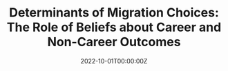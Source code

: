 ---
title: "Determinants of Migration Choices: The Role of Beliefs about Career and Non-Career Outcomes"

# Authors
# If you created a profile for a user (e.g. the default `admin` user), write the username (folder name) here
# and it will be replaced with their full name and linked to their profile.

#authors:
#- 
#- admin
#- 

# Author notes (optional)
#author_notes:
#- "Equal contribution"
#- "Equal contribution"

date: "2022-10-01T00:00:00Z"


#summary: <p align="justify"><span style="font-family:Lora">Why do young adults migrate? This paper studies the reasons behind migration choices of young, highly educated individuals from lagging-behind regions. I collect a rich dataset on subjective expectations at the time when respondents are making their choice of whether to migrate out of Andalusia, one of the poorest regions of Spain. I then use the data to estimate a life-cycle model of migration choice, taking migration duration into account. Crucially, the collected data allow me to separate preferences from beliefs and to distinguish between pecuniary and nonpecuniary factors. Regarding pecuniary factors, I find that migration decisions are more sensitive to earnings, followed by the prospects of full-time employment and a better match between studies and job. Although there is sorting on expected labor market outcomes, my results show that the set of nonpecuniary factors, such as being close to family and quality of social life, play a larger role in choosing whether to migrate. Given the large expected likelihood of short-term migration, I study the reasons for planning to migrate temporarily. Counterfactual exercises show that a human capital acquisition strategy plays a small role on the plan to migrate short-term. Instead, expected short-term migration is largely motivated by preferences for nonpecuniary outcomes.</span>

summary: <p align="justify"><span style="font-family:Lora"> This paper studies how expected career and non-career returns shape migration decisions among highly educated young adults from lagging regions in advanced economies. I collect data on subjective expectations under three counterfactuals&colon; no migration, return migration, and long-term migration. First, I show that individuals anticipate significant trade-offs between effects on career and non-career outcomes. Second, I separate preferences from beliefs by incorporating these ex-ante returns into a life-cycle utility model. Results reveal that personal life factors play a larger role than career considerations in choices and welfare. Third, I perform counterfactual exercises to study the reasons for planning to return, and estimate the cost of promoting this choice among those initially preferring the other options, focusing on differences by ability. My findings help inform the design of policies incentivizing return migration in lagging regions, a way to encourage early-career skill acquisition while retaining talent. A follow-up survey conducted four years later validates the methodology, confirming a strong link between expectations and realizations.</br></br><ins>Presented at</ins>&colon; SAEe (Valencia, December 2022), SOLE (Philadelphia, May 2023), BSE Summer Forum (Barcelona, June 2023), Workshop on Subjective Expectations (Bocconi-Milan, June 2023), Workshop on Migration and Family Economics (IESEG-Paris, June 2023), EEA-ESEM (Barcelona, August 2023), EALE (Prague, September 2023), WB-IDB HUMANS Seminar (Washington, March 2024), CUNEF Universidad (Madrid, April 2024)</span>


#external_link: uploads/jmp_ayarza.pdf
# Custom links (uncomment lines below)
#links:
#- name: Paper
#  url: uploads/jmp_ayarza.pdf

---